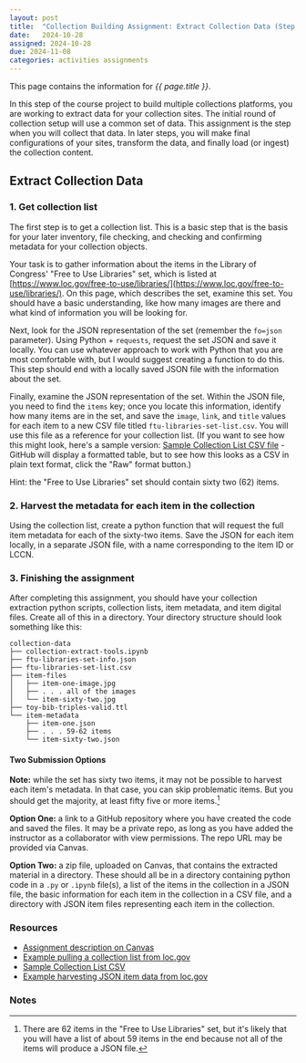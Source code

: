 ```yaml
---
layout: post
title:  "Collection Building Assignment: Extract Collection Data (Step 1)"
date:   2024-10-28
assigned: 2024-10-28
due: 2024-11-08
categories: activities assignments
---
```


This page contains the information for *{{ page.title }}*.

In this step of the course project to build multiple collections platforms,
you are working to extract data for your collection sites.
The initial round of collection setup will use a common set of data.
This assignment is the step when you will collect that data.
In later steps, you will make final configurations of your sites,
transform the data, and finally load (or ingest) the collection content.

## Extract Collection Data

### 1. Get collection list

The first step is to get a collection list. This is a basic
step that is the basis for your later inventory, file checking,
and checking and confirming metadata for your collection objects.

Your task is to gather information about the items in the
Library of Congress' "Free to Use Libraries" set, which is
listed at [https://www.loc.gov/free-to-use/libraries/](https://www.loc.gov/free-to-use/libraries/).
On this page, which describes the set, examine this set.
You should have a basic understanding, like how many images are there and
what kind of information you will be looking for. 

Next, look for the JSON representation of the set (remember the `fo=json` parameter).
Using Python + `requests`, request the set JSON and save it locally.
You can use whatever approach to work with Python that you are most comfortable with,
but I would suggest creating a function to do this.
This step should end with a locally saved JSON file with the information about the set.

Finally, examine the JSON representation of the set.
Within the JSON file, you need to find the `items` key;
once you locate this information, identify how many items are in the set,
and save the `image`, `link`, and `title` values for each item
to a new CSV file titled `ftu-libraries-set-list.csv`.
You will use this file as a reference for your collection list.
(If you want to see how this might look, here's a sample version: [Sample Collection List CSV file][sample-collection-list-csv] - GitHub will display a formatted table, but to see how this looks as a CSV in plain text format, click the "Raw" format button.)

Hint: the "Free to Use Libraries" set should contain sixty two (62) items.

### 2. Harvest the metadata for each item in the collection

Using the collection list, create a python function that will request the
full item metadata for each of the sixty-two items.
Save the JSON for each item locally, in a separate JSON file,
with a name corresponding to the item ID or LCCN.

### 3. Finishing the assignment

After completing this assignment, you should have your collection extraction python scripts,
collection lists, item metadata, and item digital files. Create all of this in a directory.
Your directory structure should look something like this:

```
collection-data
├── collection-extract-tools.ipynb
├── ftu-libraries-set-info.json
├── ftu-libraries-set-list.csv
├── item-files
│   ├── item-one-image.jpg
│   ├── . . . all of the images
│   └── item-sixty-two.jpg
├── toy-bib-triples-valid.ttl
└── item-metadata
    ├── item-one.json
    ├── . . . 59-62 items
    └── item-sixty-two.json
```

#### Two Submission Options

**Note:** while the set has sixty two items, it may not be possible to harvest each item's metadata.
In that case, you can skip problematic items. But you should get the majority, at least fifty five or more items.[^1]

**Option One:** a link to a GitHub repository where you have created the code and saved the files.
It may be a private repo, as long as you have added the instructor as a collaborator with view permissions. The repo URL may be provided via Canvas.

**Option Two:** a zip file, uploaded on Canvas, that contains the extracted material in a directory.
These should all be in a directory containing python code in a `.py` or `.ipynb` file(s),
a list of the items in the collection in a JSON file,
the basic information for each item in the collection in a CSV file,
and a directory with JSON item files representing each item in the collection.

### Resources

* [Assignment description on Canvas][canvas-link]
* [Example pulling a collection list from loc.gov][loc-gov-collection-list-demo]
* [Sample Collection List CSV][sample-collection-list-csv]
* [Example harvesting JSON item data from loc.gov][loc-gov-item-demo]

[canvas-link]: https://umich.instructure.com/courses/698670/assignments/2472574
[loc-gov-collection-list-demo]: https://github.com/morskyjezek/si676-2024-data/blob/main/examples/assignment-extract-1-collection-list.ipynb
[sample-collection-list-csv]: https://github.com/morskyjezek/si676-2024-data/blob/main/collection-project/collection_set_list-sample.csv
[loc-gov-item-demo]: http://TBD

### Notes

[^1]: There are 62 items in the "Free to Use Libraries" set, but it's likely that you will have a list of about 59 items in the end because not all of the items will produce a JSON file.
